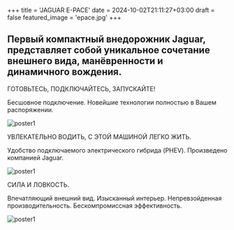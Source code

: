 +++
title = 'JAGUAR E-PACE'
date = 2024-10-02T21:11:27+03:00
draft = false
featured_image = 'epace.jpg'
+++
## Первый компактный внедорожник Jaguar, представляет собой уникальное сочетание внешнего вида, манёвренности и динамичного вождения.

ГОТОВЬТЕСЬ, ПОДКЛЮЧАЙТЕСЬ, ЗАПУСКАЙТЕ!

Бесшовное подключение. Новейшие технологии полностью в Вашем распоряжении.

![poster1](https://ltdfoto.ru/images/2024/10/02/SNIMOK-EKRANA-2024-10-02-230253-min.png)

УВЛЕКАТЕЛЬНО ВОДИТЬ, С ЭТОЙ МАШИНОЙ ЛЕГКО ЖИТЬ.

Удобство подключаемого электрического гибрида (PHEV). Произведено компанией Jaguar.

![poster1](https://ltdfoto.ru/images/2024/10/02/X54024GL_303101393_037.jpg)

СИЛА И ЛОВКОСТЬ.

Впечатляющий внешний вид. Изысканный интерьер. Непревзойденная производительность. Бескомпромиссная эффективность.

![poster1](https://ltdfoto.ru/images/2024/10/02/X54024GL_303101393_003_PR.jpg)
